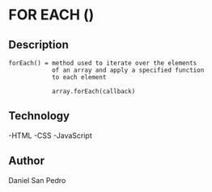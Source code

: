 # FOR EACH ()

## Description

    forEach() = method used to iterate over the elements
                of an array and apply a specified function
                to each element

                array.forEach(callback)

## Technology

-HTML
-CSS
-JavaScript

## Author

Daniel San Pedro
